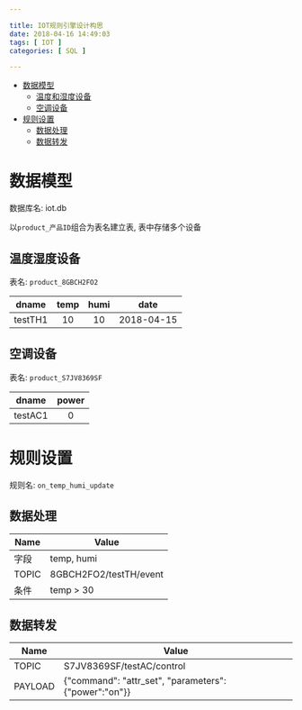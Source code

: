 ```yaml
---

title: IOT规则引擎设计构思
date: 2018-04-16 14:49:03
tags: [ IOT ]
categories: [ SQL ]

---
```


<!-- vim-markdown-toc GFM -->

* [数据模型](#数据模型)
    * [温度和湿度设备](#温度和湿度设备)
    * [空调设备](#空调设备)
* [规则设置](#规则设置)
    * [数据处理](#数据处理)
    * [数据转发](#数据转发)

<!-- vim-markdown-toc -->

数据模型
========

数据库名: iot.db

以`product_产品ID`组合为表名建立表, 表中存储多个设备

温度湿度设备
------------

表名: `product_8GBCH2FO2`

dname      | temp  | humi  | date
-----------|:-----:|:-----:|:----------:
testTH1    |  10   |  10   | 2018-04-15


空调设备
--------

表名: `product_S7JV8369SF`

dname      | power 
-----------|:-----:
testAC1    |  0


规则设置
========

规则名:  `on_temp_humi_update`

数据处理
--------

Name    | Value
--------|----------------
字段    | temp, humi
TOPIC   | 8GBCH2FO2/testTH/event
条件    | temp > 30

数据转发
--------

Name    | Value
--------|----------------
TOPIC   | S7JV8369SF/testAC/control
PAYLOAD | {"command": "attr_set", "parameters": {"power":"on"}}
